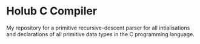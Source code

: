 # Holub C Compiler

My repository for a primitive recursive-descent parser for all intialisations and declarations of all primitive data types in the C programming language.

